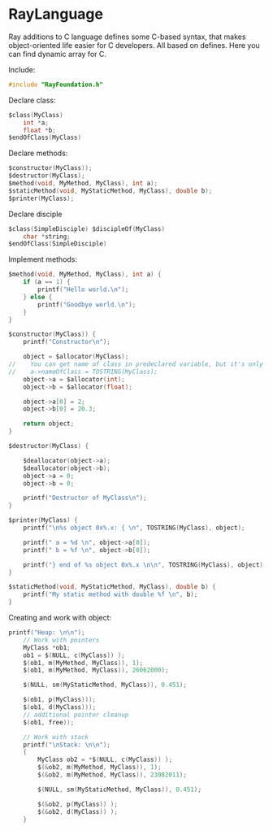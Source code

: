RayLanguage
===========

Ray additions to C language defines some C-based syntax, 
that makes object-oriented life easier for C developers.
All based on defines. Here you can find dynamic array for C.

Include:
```C
#include "RayFoundation.h"
```

Declare class:

```C
$class(MyClass)
    int *a;
    float *b;
$endOfClass(MyClass)
```

Declare methods:

```C
$constructor(MyClass));
$destructor(MyClass);
$method(void, MyMethod, MyClass), int a);
$staticMethod(void, MyStaticMethod, MyClass), double b);
$printer(MyClass);
```

Declare disciple

```C
$class(SimpleDisciple) $discipleOf(MyClass)
    char *string;
$endOfClass(SimpleDisciple)
```

Implement methods:

```C
$method(void, MyMethod, MyClass), int a) {
    if (a == 1) {
        printf("Hello world.\n");
    } else {
        printf("Goodbye world.\n");
    }
}

$constructor(MyClass)) {
    printf("Constructor\n");

    object = $allocator(MyClass);
//    You can get name of class in predeclared variable, but it's only optionally
//    a->nameOfClass = TOSTRING(MyClass);
    object->a = $allocator(int);
    object->b = $allocator(float);

    object->a[0] = 2;
    object->b[0] = 20.3;

    return object;
}

$destructor(MyClass) {

    $deallocator(object->a);
    $deallocator(object->b);
    object->a = 0;
    object->b = 0;

    printf("Destructor of MyClass\n");
}

$printer(MyClass) {
    printf("\n%s object 0x%.x: { \n", TOSTRING(MyClass), object);

    printf(" a = %d \n", object->a[0]);
    printf(" b = %f \n", object->b[0]);

    printf("} end of %s object 0x%.x \n\n", TOSTRING(MyClass), object);
}

$staticMethod(void, MyStaticMethod, MyClass), double b) {
    printf("My static method with double %f \n", b);
}
```

Creating and work with object:
```C
printf("Heap: \n\n");
    // Work with pointers
    MyClass *ob1;
    ob1 = $(NULL, c(MyClass)) );
    $(ob1, m(MyMethod, MyClass)), 1);
    $(ob1, m(MyMethod, MyClass)), 26062000);

    $(NULL, sm(MyStaticMethod, MyClass)), 0.451);

    $(ob1, p(MyClass)));
    $(ob1, d(MyClass)));
    // additional pointer cleanup
    $(ob1, free));

    // Work with stack
    printf("\nStack: \n\n");
    {
        MyClass ob2 = *$(NULL, c(MyClass)) );
        $(&ob2, m(MyMethod, MyClass)), 1);
        $(&ob2, m(MyMethod, MyClass)), 23082011);

        $(NULL, sm(MyStaticMethod, MyClass)), 0.451);

        $(&ob2, p(MyClass)) );
        $(&ob2, d(MyClass)) );
    }
```
